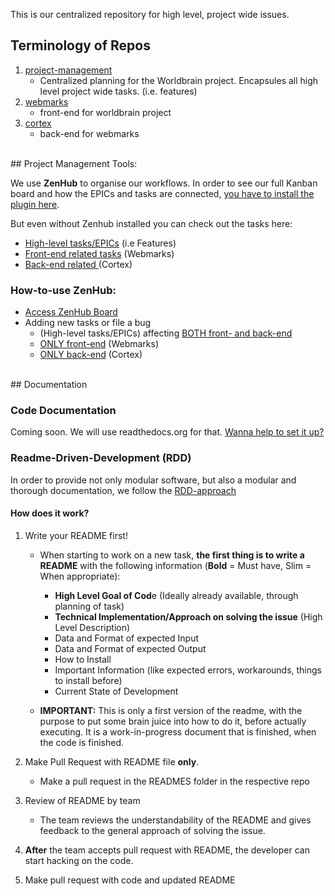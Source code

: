 This is our centralized repository for high level, project wide issues.

## Terminology of Repos

1. [project-management](https://github.com/WorldBrain/project-management/)
	- Centralized planning for the Worldbrain project. Encapsules all high level project wide tasks. (i.e. features)
2. [webmarks](https://github.com/WorldBrain/webmarks)
	- front-end for worldbrain project
3. [cortex](https://github.com/WorldBrain/cortex/)
	- back-end for webmarks

<br>
## Project Management Tools:

We use **ZenHub** to organise our workflows. 
In order to see our full Kanban board and how the EPICs and tasks are connected, [you have to install the plugin here](https://www.zenhub.com/).

But even without Zenhub installed you can check out the tasks here:
  - [High-level tasks/EPICs](https://github.com/WorldBrain/project-management/issues) (i.e Features)
  - [Front-end related tasks](https://github.com/WorldBrain/webmarks/issues) (Webmarks)
  - [Back-end related ](https://github.com/WorldBrain/cortex/issues) (Cortex)

### How-to-use ZenHub:
 - [Access ZenHub Board](https://github.com/WorldBrain/project-management#boards?repos=61628290,62507021,63184111)
 - Adding new tasks or file a bug
    - (High-level tasks/EPICs) affecting [BOTH front- and back-end](https://github.com/WorldBrain/project-management/issues)
    - [ONLY front-end](https://github.com/WorldBrain/webmarks/issues) (Webmarks)
    - [ONLY back-end](https://github.com/WorldBrain/cortex/issues) (Cortex)
  
<br>
## Documentation

### Code Documentation

Coming soon. We will use readthedocs.org for that. 
[Wanna help to set it up?](https://github.com/WorldBrain/project-management/issues/19)

### Readme-Driven-Development (RDD)

In order to provide not only modular software, but also a modular and thorough documentation, we follow the [RDD-approach](http://tom.preston-werner.com/2010/08/23/readme-driven-development.html)

#### How does it work?

1. Write your README first!
    - When starting to work on a new task, **the first thing is to write a README** with the following information (**Bold** = Must have, Slim = When appropriate):

        - **High Level Goal of Cod**e (Ideally already available, through planning of task)
        - **Technical Implementation/Approach on solving the issue** (High Level Description)
        - Data and Format of expected Input
        - Data and Format of expected Output
        - How to Install
        - Important Information (like expected errors, workarounds, things to install before)
        - Current State of Development
        
    - **IMPORTANT:** This is only a first version of the readme, with the purpose to put some brain juice into how to do it, before actually executing. It is a work-in-progress document that is finished, when the code is finished.
        
3. Make Pull Request with README file **only**.
   - Make a pull request in the READMES folder in the respective repo

2. Review of README by team
   - The team reviews the understandability of the README and gives feedback to the general approach of solving the issue.

3. **After** the team accepts pull request with README, the developer can start hacking on the code. 

4. Make pull request with code and updated README


